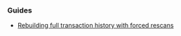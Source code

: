 ### Guides

* [Rebuilding full transaction history with forced rescans](https://github.com/pkt-cash/pktd/pktwallet/tree/develop/docs/force_rescans.md)
